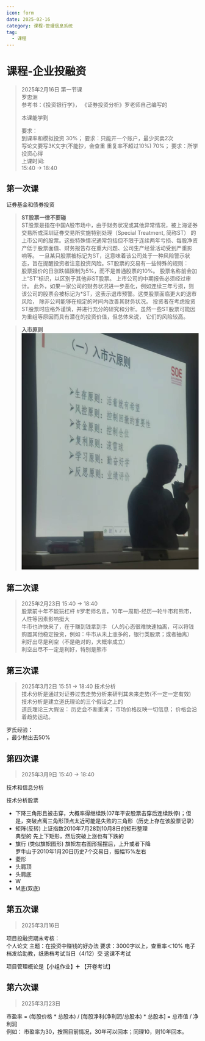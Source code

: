 ```yaml
---
icon: form
date: 2025-02-16
category: 课程-管理信息系统
tag:
  - 课程
---
```

# 课程-企业投融资 
> 2025年2月16日 第一节课  
>  罗忠洲   
>  参考书：《投资银行学》， 《证券投资分析》罗老师自己编写的
>   
> 本课能学到
>  
> 要求：   
> 到课率和模拟投资 30%；  要求：只能开一个账户，最少买卖2次  <br>
> 写论文要写3K文字(不能抄，会查重 重复率不超过10%)  70%；  要求：所学投资心得   <br>
> 上课时间:   
> 15:40 -> 18:40
> 

## 第一次课
证券基金和债券投资

> **ST股票一律不要碰**   
> ST股票是指在中国A股市场中，由于财务状况或其他异常情况，被上海证券交易所或深圳证券交易所实施特别处理（Special Treatment, 简称ST）
> 的上市公司的股票。这些特殊情况通常包括但不限于连续两年亏损、每股净资产低于股票面值、财务报告存在重大问题、公司生产经营活动受到严重影
> 响等。 一旦某只股票被标记为ST，这意味着该公司处于一种风险警示状态，旨在提醒投资者注意投资风险。ST股票的交易有一些特殊的规则：  
> 股票报价的日涨跌幅限制为5%，而不是普通股票的10%。
> 股票名称前会加上“ST”标识，以区别于其他非ST股票。
> 上市公司的中期报告必须经过审计。
> 此外，如果一家公司的财务状况进一步恶化，例如连续三年亏损，则该公司的股票会被标记为*ST，这表示退市预警。这类股票面临更大的退市风险，
> 除非公司能够在规定的时间内改善其财务状况。
> 投资者在考虑投资ST股票时应格外谨慎，并进行充分的研究和分析。虽然一些ST股票可能因为重组等原因而具有潜在的投资价值，但总体来说，
> 它们的风险较高。

> **入市原则**   
![img.png](assets/MarketEntryPrinciple.png)


## 第二次课
> 2025年2月23日 15:40 -> 18:40  
股票前十年不能玩杠杆 #罗老师名言，10年一周期-经历一轮牛市和熊市，人性等因素影响挺大  
牛市也许快来了，在于赚到钱拿到手 （人的心态很难快速抽离，可以将钱购置其他稳定投资，例如：牛市从未上涨多的，银行类股票；或者抽离）  
利好出尽是利空（不是绝对的，大概率成立）  
利空出尽不一定是利好，特别是熊市 


## 第三次课
> 2025年3月2日 15:51 -> 18:40
技术分析   
技术分析是通过对证券过去走势分析来研判其未来走势(不一定一定有效)   
技术分析是建立道氏理论的三个假设之上的   
道氏理论三大假设： 历史会不断重演； 市场价格反映一切信息； 价格会沿着趋势运动。  

罗氏经验：  
，最少抛出去50%  

## 第四次课
> 2025年3月9日 15:40 -> 18:40 

技术和信息分析  

技术分析股票  
- 下降三角形且被击穿，大概率得继续跌(07年平安股票击穿后连续跌停)；但是，突破点离三角形顶点太近可能是失败的三角形（历史上存在该股票记录） 
- 矩阵(反转) 上证指数2010年7月28到10月8日的矩形整理   
  典型的 先上下矩形，然后突破上涨也有下跌的  
- 旗行 (类似旗帜图形) 旗帜左右图形摇摆后，上升或者下降   
  罗牛山于2010年1月20日历史7个交易日，振幅15%左右 
- 菱形 
- 头肩顶  
- 头肩底  
- W
- M底(双底)

## 第五次课
> 2025年3月16日


项目投融资期末考核：  
个人论文
主题：在投资中赚钱的好办法
要求：3000字以上，查重率＜10%
电子档发给助教，纸质档考试当日（4/12）交
这课不考试

项目管理概论是【小组作业】➕ 【开卷考试】

## 第六次课
> 2025年3月23日

市盈率 = (每股价格 * 总股本) / [每股净利(净利润/总股本) * 总股本] = 总市值 / 净利润   
例如： 市盈率为30，按照目前情况，30年可以回本；同理10，则10年回本。   

